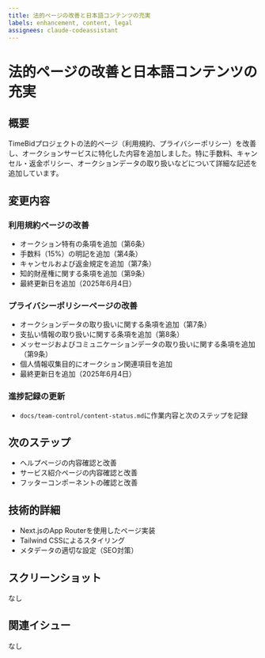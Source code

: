 ```yaml
---
title: 法的ページの改善と日本語コンテンツの充実
labels: enhancement, content, legal
assignees: claude-codeassistant
---
```


# 法的ページの改善と日本語コンテンツの充実

## 概要
TimeBidプロジェクトの法的ページ（利用規約、プライバシーポリシー）を改善し、オークションサービスに特化した内容を追加しました。特に手数料、キャンセル・返金ポリシー、オークションデータの取り扱いなどについて詳細な記述を追加しています。

## 変更内容

### 利用規約ページの改善
- オークション特有の条項を追加（第6条）
- 手数料（15%）の明記を追加（第4条）
- キャンセルおよび返金規定を追加（第7条）
- 知的財産権に関する条項を追加（第9条）
- 最終更新日を追加（2025年6月4日）

### プライバシーポリシーページの改善
- オークションデータの取り扱いに関する条項を追加（第7条）
- 支払い情報の取り扱いに関する条項を追加（第8条）
- メッセージおよびコミュニケーションデータの取り扱いに関する条項を追加（第9条）
- 個人情報収集目的にオークション関連項目を追加
- 最終更新日を追加（2025年6月4日）

### 進捗記録の更新
- `docs/team-control/content-status.md`に作業内容と次のステップを記録

## 次のステップ
- ヘルプページの内容確認と改善
- サービス紹介ページの内容確認と改善
- フッターコンポーネントの確認と改善

## 技術的詳細
- Next.jsのApp Routerを使用したページ実装
- Tailwind CSSによるスタイリング
- メタデータの適切な設定（SEO対策）

## スクリーンショット
なし

## 関連イシュー
なし
